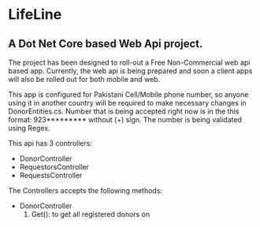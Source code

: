 # LifeLine

## A Dot Net Core based Web Api project.


The project has been designed to roll-out a Free Non-Commercial web api based app. Currently, the web api is being prepared and soon a client apps will also be rolled out for both mobile and web.

This app is configured for Pakistani Cell/Mobile phone number, so anyone using it in another country will be required to make necessary changes in DonorEntities.cs. Number that is being accepted right now is in the this format: 923********* without (+) sign. The number is being validated using Regex.

This api has 3 controllers:
* DonorController
* RequestorsController
* RequestsController


The Controllers accepts the following methods:
* DonorController
    1. Get(): to get all registered donors on [](api/Donor)
    